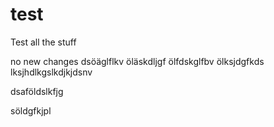 # test

Test all the stuff

no new changes
dsöäglflkv
öläskdljgf
ölfdskglfbv
ölksjdgfkds
lksjhdlkgslkdjkjdsnv

dsaföldslkfjg

söldgfkjpl
